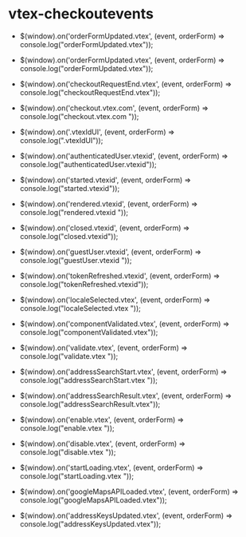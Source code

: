 # vtex-checkoutevents


- $(window).on('orderFormUpdated.vtex', (event, orderForm) => console.log("orderFormUpdated.vtex"));

- $(window).on('orderFormUpdated.vtex', (event, orderForm) => console.log("orderFormUpdated.vtex"));

- $(window).on('checkoutRequestEnd.vtex', (event, orderForm) => console.log("checkoutRequestEnd.vtex"));

- $(window).on('checkout.vtex.com', (event, orderForm) => console.log("checkout.vtex.com "));

- $(window).on('.vtexIdUI', (event, orderForm) => console.log(".vtexIdUI"));

- $(window).on('authenticatedUser.vtexid', (event, orderForm) => console.log("authenticatedUser.vtexid"));

- $(window).on('started.vtexid', (event, orderForm) => console.log("started.vtexid"));

- $(window).on('rendered.vtexid', (event, orderForm) => console.log("rendered.vtexid "));

- $(window).on('closed.vtexid', (event, orderForm) => console.log("closed.vtexid"));

- $(window).on('guestUser.vtexid', (event, orderForm) => console.log("guestUser.vtexid "));

- $(window).on('tokenRefreshed.vtexid', (event, orderForm) => console.log("tokenRefreshed.vtexid"));

- $(window).on('localeSelected.vtex', (event, orderForm) => console.log("localeSelected.vtex "));

- $(window).on('componentValidated.vtex', (event, orderForm) => console.log("componentValidated.vtex"));

- $(window).on('validate.vtex', (event, orderForm) => console.log("validate.vtex "));

- $(window).on('addressSearchStart.vtex', (event, orderForm) => console.log("addressSearchStart.vtex "));

- $(window).on('addressSearchResult.vtex', (event, orderForm) => console.log("addressSearchResult.vtex"));

- $(window).on('enable.vtex', (event, orderForm) => console.log("enable.vtex "));

- $(window).on('disable.vtex', (event, orderForm) => console.log("disable.vtex "));

- $(window).on('startLoading.vtex', (event, orderForm) => console.log("startLoading.vtex "));

- $(window).on('googleMapsAPILoaded.vtex', (event, orderForm) => console.log("googleMapsAPILoaded.vtex"));

- $(window).on('addressKeysUpdated.vtex', (event, orderForm) => console.log("addressKeysUpdated.vtex"));

